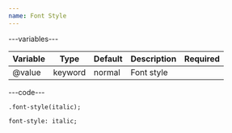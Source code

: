 ```yaml
---
name: Font Style
---
```


---variables---

| Variable | Type    | Default | Description | Required |
| -------- | ------- | ------- | ----------- | -------- |
| @value   | keyword | normal  | Font style  |          |

---code---

```less
.font-style(italic);
```

```less
font-style: italic;
```